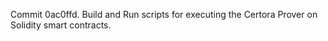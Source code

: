 Commit 0ac0ffd.                    Build and Run scripts for executing the Certora Prover on Solidity smart contracts.
